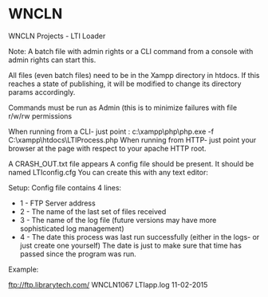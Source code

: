 # WNCLN
WNCLN Projects - LTI Loader

Note: A batch file with admin rights or a CLI command from a console with admin rights can start this.

All files (even batch files) need to be in the Xampp directory in htdocs.
If this reaches a state of publishing, it will be modified to change its directory params accordingly.

Commands must be run as Admin (this is to minimize failures with file r/w/rw permissions

When running from a CLI- just point : c:\xampp\php\php.exe -f C:\xampp\htdocs\LTIProcess.php
When running from HTTP- just point your browser at the page with respect to your apache HTTP root. 

A CRASH_OUT.txt file appears
A config file should be present. It should be named LTIconfig.cfg You can create this with any text editor:

Setup: Config file contains 4 lines:
 * 1 - FTP Server address
 * 2 - The name of the last set of files received
 * 3 - The name of the log file (future versions may have more sophisticated log management)
 * 4 - The date this process was last run successfully (either in the logs- or just create one yourself)
 The date is just to make sure that time has passed since the program was run.

Example:

ftp://ftp.librarytech.com/
WNCLN1067
LTIapp.log
11-02-2015
